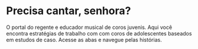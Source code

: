 # Precisa cantar, senhora? 

O portal do regente e educador musical de coros juvenis. Aqui você encontra estratégias de trabalho com com coros de adolescentes baseados em estudos de caso. Acesse as abas e navegue pelas histórias.